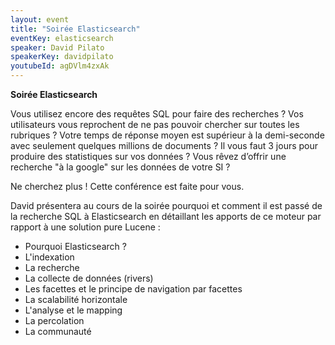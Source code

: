 ```yaml
---
layout: event
title: "Soirée Elasticsearch"
eventKey: elasticsearch
speaker: David Pilato
speakerKey: davidpilato
youtubeId: agDVlm4zxAk
---
```


**Soirée Elasticsearch**

Vous utilisez encore des requêtes SQL pour faire des recherches ? Vos utilisateurs vous reprochent de ne pas pouvoir chercher
sur toutes les rubriques ? Votre temps de réponse moyen est supérieur à la demi-seconde avec seulement quelques millions de documents ?
Il vous faut 3 jours pour produire des statistiques sur vos données ? Vous rêvez d’offrir une recherche "à la google" sur les données de votre SI ?

Ne cherchez plus ! Cette conférence est faite pour vous.

David présentera au cours de la soirée pourquoi et comment il est passé de la recherche SQL à Elasticsearch en détaillant
les apports de ce moteur par rapport à une solution pure Lucene :

- Pourquoi Elasticsearch ?
- L'indexation
- La recherche
- La collecte de données (rivers)
- Les facettes et le principe de navigation par facettes
- La scalabilité horizontale
- L'analyse et le mapping
- La percolation
- La communauté

